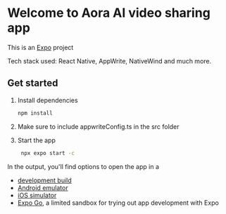 # Welcome to Aora AI video sharing app 

This is an [Expo](https://expo.dev) project

Tech stack used: React Native, AppWrite, NativeWind and much more. 
## Get started

1. Install dependencies

   ```bash
   npm install
   ```
2. Make sure to include appwriteConfig.ts in the src folder

3. Start the app

   ```bash
    npx expo start -c
   ```

In the output, you'll find options to open the app in a

- [development build](https://docs.expo.dev/develop/development-builds/introduction/)
- [Android emulator](https://docs.expo.dev/workflow/android-studio-emulator/)
- [iOS simulator](https://docs.expo.dev/workflow/ios-simulator/)
- [Expo Go](https://expo.dev/go), a limited sandbox for trying out app development with Expo


